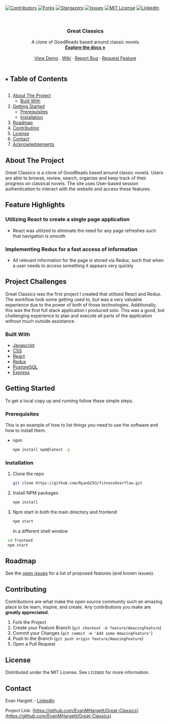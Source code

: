 



<!-- PROJECT SHIELDS -->
<!--
*** I'm using markdown "reference style" links for readability.
*** Reference links are enclosed in brackets [ ] instead of parentheses ( ).
*** See the bottom of this document for the declaration of the reference variables
*** for contributors-url, forks-url, etc. This is an optional, concise syntax you may use.
*** https://www.markdownguide.org/basic-syntax/#reference-style-links
-->
[![Contributors][contributors-shield]][contributors-url]
[![Forks][forks-shield]][forks-url]
[![Stargazers][stars-shield]][stars-url]
[![Issues][issues-shield]][issues-url]
[![MIT License][license-shield]][license-url]
[![LinkedIn][linkedin-shield]][linkedin-url]



<!-- PROJECT LOGO -->
<br />
<p align="center">
  <!-- <a href="https://github.com/EvanMHargett/Great-Classics"> -->
    


  <h3 align="center">Great Classics</h3>

  <p align="center">
    A clone of GoodReads based around classic novels
    <br />
    <a href="https://github.com/EvanMHargett/Great-Classics"><strong>Explore the docs »</strong></a>
    <br />
    <br />
    <a href="https://great-classics.herokuapp.com/">View Demo</a>
    .
    <a href="https://github.com/EvanMHargett/Great-Classics/wiki">Wiki</a>
    ·
    <a href="https://github.com/EvanMHargett/Great-Classics/issues">Report Bug</a>
    ·
    <a href="https://github.com/EvanMHargett/Great-Classics/issues">Request Feature</a>
  </p>
</p>



<!-- TABLE OF CONTENTS -->
<details open="open">
  <summary><h2 style="display: inline-block">Table of Contents</h2></summary>
  <ol>
    <li>
      <a href="#about-the-project">About The Project</a>
      <ul>
        <li><a href="#built-with">Built With</a></li>
      </ul>
    </li>
    <li>
      <a href="#getting-started">Getting Started</a>
      <ul>
        <li><a href="#prerequisites">Prerequisites</a></li>
        <li><a href="#installation">Installation</a></li>
      </ul>
    </li>
    <li><a href="#roadmap">Roadmap</a></li>
    <li><a href="#contributing">Contributing</a></li>
    <li><a href="#license">License</a></li>
    <li><a href="#contact">Contact</a></li>
    <li><a href="#acknowledgements">Acknowledgements</a></li>
  </ol>
</details>



<!-- ABOUT THE PROJECT -->
## About The Project

Great Classics is a clone of GoodReads based around classic novels. Users are able to browse, review, search, organize and keep track of their progress on classical novels. The site uses User-based session authentication to interact with the website and access these features. 

## Feature Highlights

### Utilizing React to create a single page application

- React was utilized to eliminate the need for any page refreshes such that navigation is smooth


### Implementing Redux for a fast access of information

- All relevant information for the page is stored via Redux, such that when a user needs to access something it appears very quickly


## Project Challenges

Great Classics was the first project I created that utilized React and Redux. The workflow took some getting used to, but was a very valuable experience due to the power of both of those technologies. Additionally, this was the first full stack application I produced solo. This was a good, but challenging experience to plan and execute all parts of the application without much outside assistance. 


### Built With

* [Javascript](https://www.javascript.com/)
* [CSS]()
* [React](https://reactjs.org/)
* [Redux](https://redux.js.org/)
* [PostgreSQL](https://www.postgresql.org/)
* [Express](https://expressjs.com/)



<!-- GETTING STARTED -->
## Getting Started

To get a local copy up and running follow these simple steps.

### Prerequisites

This is an example of how to list things you need to use the software and how to install them.
* npm
  ```sh
  npm install npm@latest -g
  ```

### Installation

1. Clone the repo
   ```sh
   git clone https://github.com/RyanGC93/fitnessOverflow.git
   ```
2. Install NPM packages
   ```sh
   npm install
   ```

3. Npm start in both the main directory and frontend
   ```sh
   npm start
   ```
   In a different shell window
  ```sh
   cd frontend
   npm start
   ```


<!-- ROADMAP -->
## Roadmap

See the [open issues](https://github.com/RyanGC93/fitnessOverflow/issues) for a list of proposed features (and known issues).



<!-- CONTRIBUTING -->
## Contributing

Contributions are what make the open source community such an amazing place to be learn, inspire, and create. Any contributions you make are **greatly appreciated**.

1. Fork the Project
2. Create your Feature Branch (`git checkout -b feature/AmazingFeature`)
3. Commit your Changes (`git commit -m 'Add some AmazingFeature'`)
4. Push to the Branch (`git push origin feature/AmazingFeature`)
5. Open a Pull Request



<!-- LICENSE -->
## License

Distributed under the MIT License. See `LICENSE` for more information.



<!-- CONTACT -->
## Contact

Evan Hargett - [LinkedIn](https://www.linkedin.com/in/evan-hargett-47723b162/) 

Project Link: [https://github.com/EvanMHargett/Great-Classics](https://github.com/EvanMHargett/Great-Classics)



<!-- ACKNOWLEDGEMENTS --







<!-- MARKDOWN LINKS & IMAGES -->
<!-- https://www.markdownguide.org/basic-syntax/#reference-style-links -->
[contributors-shield]: https://img.shields.io/github/contributors/RyanGC93/fitnessOverflow.svg?style=for-the-badge
[contributors-url]: https://github.com/RyanGC93/fitnessOverflow/graphs/contributors
[forks-shield]: https://img.shields.io/github/forks/RyanGC93/fitnessOverflow.svg?style=for-the-badge
[forks-url]: https://github.com/RyanGC93/fitnessOverflow/network/members
[stars-shield]: https://img.shields.io/github/stars/RyanGC93/fitnessOverflow.svg?style=for-the-badge
[stars-url]: https://github.com/RyanGC93/fitnessOverflow/stargazers
[issues-shield]: https://img.shields.io/github/issues/RyanGC93/fitnessOverflow.svg?style=for-the-badge
[issues-url]: https://github.com/RyanGC93/fitnessOverflow/issues
[license-shield]: https://img.shields.io/github/license/RyanGC93/fitnessOverflow.svg?style=for-the-badge
[license-url]: https://github.com/RyanGC93/fitnessOverflow/blob/master/LICENSE.txt
[linkedin-shield]: https://img.shields.io/badge/-LinkedIn-black.svg?style=for-the-badge&logo=linkedin&colorB=555
[linkedin-url]: https://linkedin.com/in/RyanGC93

